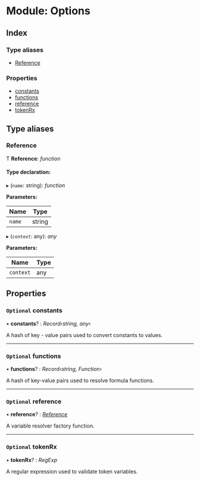 
# Module: Options

## Index

### Type aliases

* [Reference](_formula_2_0_0_index_d_.options.md#reference)

### Properties

* [constants](_formula_2_0_0_index_d_.options.md#optional-constants)
* [functions](_formula_2_0_0_index_d_.options.md#optional-functions)
* [reference](_formula_2_0_0_index_d_.options.md#optional-reference)
* [tokenRx](_formula_2_0_0_index_d_.options.md#optional-tokenrx)

## Type aliases

###  Reference

Ƭ **Reference**: *function*

#### Type declaration:

▸ (`name`: string): *function*

**Parameters:**

Name | Type |
------ | ------ |
`name` | string |

▸ (`context`: any): *any*

**Parameters:**

Name | Type |
------ | ------ |
`context` | any |

## Properties

### `Optional` constants

• **constants**? : *Record‹string, any›*

A hash of key - value pairs used to convert constants to values.

___

### `Optional` functions

• **functions**? : *Record‹string, Function›*

A hash of key-value pairs used to resolve formula functions.

___

### `Optional` reference

• **reference**? : *[Reference](_formula_2_0_0_index_d_.options.md#reference)*

A variable resolver factory function.

___

### `Optional` tokenRx

• **tokenRx**? : *RegExp*

A regular expression used to validate token variables.
